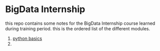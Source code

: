 # BigData Internship
this repo contains some notes for the BigData Internship
course learned during training period. this is the ordered list of the
different modules.
1. [python basics](python-basics)
2.